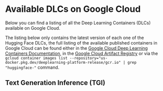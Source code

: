 # Available DLCs on Google Cloud

Below you can find a listing of all the Deep Learning Containers (DLCs) available on Google Cloud.

<Tip>

The listing below only contains the latest version of each one of the Hugging Face DLCs, the full listing of the available published containers in Google Cloud can be found either in the [Google Cloud Deep Learning Containers Documentation](https://cloud.google.com/deep-learning-containers/docs/choosing-container#hugging-face), in the [Google Cloud Artifact Registry](https://console.cloud.google.com/artifacts/docker/deeplearning-platform-release/us/gcr.io) or via the `gcloud container images list --repository="us-docker.pkg.dev/deeplearning-platform-release/gcr.io" | grep "huggingface-"` command.

</Tip>

## Text Generation Inference (TGI)

```
```
